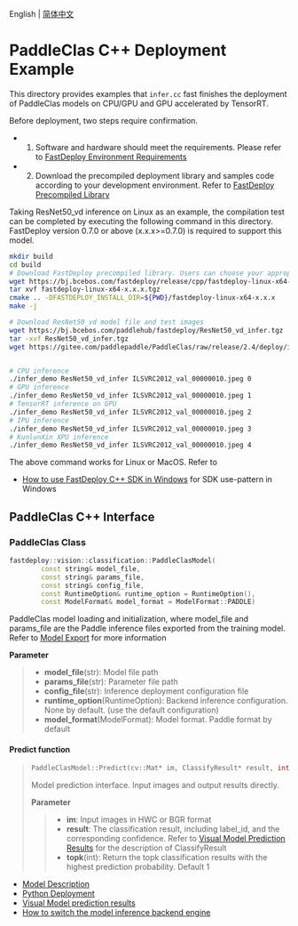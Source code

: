 English | [简体中文](README_CN.md)
# PaddleClas C++ Deployment Example

This directory provides examples that `infer.cc` fast finishes the deployment of PaddleClas models on CPU/GPU and GPU accelerated by TensorRT. 

Before deployment, two steps require confirmation.

- 1. Software and hardware should meet the requirements. Please refer to [FastDeploy Environment Requirements](../../../../../docs/cn/build_and_install/download_prebuilt_libraries.md)  
- 2. Download the precompiled deployment library and samples code according to your development environment. Refer to [FastDeploy Precompiled Library](../../../../../docs/cn/build_and_install/download_prebuilt_libraries.md)

Taking ResNet50_vd inference on Linux as an example, the compilation test can be completed by executing the following command in this directory. FastDeploy version 0.7.0 or above (x.x.x>=0.7.0)  is required to support this model.

```bash
mkdir build
cd build
# Download FastDeploy precompiled library. Users can choose your appropriate version in the`FastDeploy Precompiled Library` mentioned above 
wget https://bj.bcebos.com/fastdeploy/release/cpp/fastdeploy-linux-x64-x.x.x.tgz
tar xvf fastdeploy-linux-x64-x.x.x.tgz
cmake .. -DFASTDEPLOY_INSTALL_DIR=${PWD}/fastdeploy-linux-x64-x.x.x
make -j

# Download ResNet50_vd model file and test images 
wget https://bj.bcebos.com/paddlehub/fastdeploy/ResNet50_vd_infer.tgz
tar -xvf ResNet50_vd_infer.tgz
wget https://gitee.com/paddlepaddle/PaddleClas/raw/release/2.4/deploy/images/ImageNet/ILSVRC2012_val_00000010.jpeg


# CPU inference
./infer_demo ResNet50_vd_infer ILSVRC2012_val_00000010.jpeg 0
# GPU inference
./infer_demo ResNet50_vd_infer ILSVRC2012_val_00000010.jpeg 1
# TensorRT inference on GPU
./infer_demo ResNet50_vd_infer ILSVRC2012_val_00000010.jpeg 2
# IPU inference
./infer_demo ResNet50_vd_infer ILSVRC2012_val_00000010.jpeg 3
# KunlunXin XPU inference
./infer_demo ResNet50_vd_infer ILSVRC2012_val_00000010.jpeg 4
```

The above command works for Linux or MacOS. Refer to 
- [How to use FastDeploy C++ SDK in Windows](../../../../../docs/cn/faq/use_sdk_on_windows.md) for SDK use-pattern in Windows

## PaddleClas C++ Interface 

### PaddleClas Class

```c++
fastdeploy::vision::classification::PaddleClasModel(
        const string& model_file,
        const string& params_file,
        const string& config_file,
        const RuntimeOption& runtime_option = RuntimeOption(),
        const ModelFormat& model_format = ModelFormat::PADDLE)
```

PaddleClas model loading and initialization, where model_file and params_file are the Paddle inference files exported from the training model. Refer to [Model Export](https://github.com/PaddlePaddle/PaddleClas/blob/release/2.4/docs/zh_CN/inference_deployment/export_model.md#2-%E5%88%86%E7%B1%BB%E6%A8%A1%E5%9E%8B%E5%AF%BC%E5%87%BA) for more information

**Parameter**

> * **model_file**(str): Model file path 
> * **params_file**(str): Parameter file path 
> * **config_file**(str): Inference deployment configuration file
> * **runtime_option**(RuntimeOption): Backend inference configuration. None by default. (use the default configuration)
> * **model_format**(ModelFormat): Model format. Paddle format by default

#### Predict function

> ```c++
> PaddleClasModel::Predict(cv::Mat* im, ClassifyResult* result, int topk = 1)
> ```
>
> Model prediction interface. Input images and output results directly.
>
> **Parameter**
>
> > * **im**: Input images in HWC or BGR format
> > * **result**: The classification result, including label_id, and the corresponding confidence. Refer to [Visual Model Prediction Results](../../../../../docs/api/vision_results/) for the description of ClassifyResult
> > * **topk**(int): Return the topk classification results with the highest prediction probability. Default 1


- [Model Description](../../)
- [Python Deployment](../python)
- [Visual Model prediction results](../../../../../docs/api/vision_results/)
- [How to switch the model inference backend engine](../../../../../docs/cn/faq/how_to_change_backend.md)
